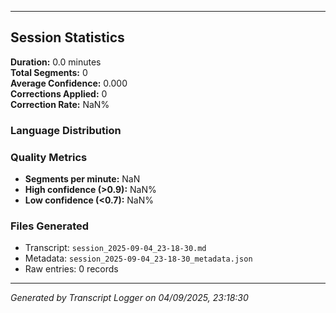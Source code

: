 

---

## Session Statistics

**Duration:** 0.0 minutes  
**Total Segments:** 0  
**Average Confidence:** 0.000  
**Corrections Applied:** 0  
**Correction Rate:** NaN%

### Language Distribution


### Quality Metrics
- **Segments per minute:** NaN
- **High confidence (>0.9):** NaN%
- **Low confidence (<0.7):** NaN%

### Files Generated
- Transcript: `session_2025-09-04_23-18-30.md`
- Metadata: `session_2025-09-04_23-18-30_metadata.json`
- Raw entries: 0 records

---
*Generated by Transcript Logger on 04/09/2025, 23:18:30*
